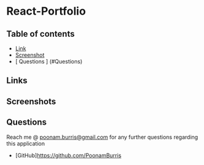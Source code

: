 # React-Portfolio

## Table of contents

- [ Link ](#Links)
- [ Screenshot ](#Screenshots)
- [ Questions ] (#Questions)

## Links

## Screenshots

## Questions
  Reach me @ poonam.burris@gmail.com for any further questions regarding this application
  <br>
  - [GitHub]https://github.com/PoonamBurris

